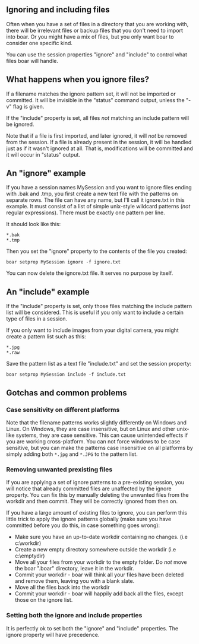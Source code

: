 

## Ignoring and including files ##

Often when you have a set of files in a directory that you are working with, there will be irrelevant files or backup files that you don't need to import into boar. Or you might have a mix of files, but you only want boar to consider one specific kind.

You can use the session properties "ignore" and "include" to control what files boar will handle.

## What happens when you ignore files? ##
If a filename matches the ignore pattern set, it will not be imported or committed. It will be invisible in the "status" command output, unless the "-v" flag is given.

If the "include" property is set, all files _not_ matching an include pattern will be ignored.

Note that if a file is first imported, and later ignored, it will _not_ be removed from the session. If a file is already present in the session, it will be handled just as if it wasn't ignored at all. That is, modifications will be committed and it will occur in "status" output.

## An "ignore" example ##

If you have a session names MySession and you want to ignore files ending with .bak and .tmp, you first create a new text file with the patterns on separate rows. The file can have any name, but I'll call it ignore.txt in this example. It must consist of a list of simple unix-style wildcard patterns (_not_ regular expressions). There must be exactly one pattern per line.

It should look like this:

```
*.bak
*.tmp
```


Then you set the "ignore" property to the contents of the file you created:
```
boar setprop MySession ignore -f ignore.txt
```

You can now delete the ignore.txt file. It serves no purpose by itself.

## An "include" example ##

If the "include" property is set, only those files matching the include pattern list will be considered. This is useful if you only want to include a certain type of files in a session.

If you only want to include images from your digital camera, you might create a pattern list such as this:

```
*.jpg
*.raw
```

Save the pattern list as a text file "include.txt" and set the session property:

```
boar setprop MySession include -f include.txt
```

## Gotchas and common problems ##

### Case sensitivity on different platforms ###
Note that the filename patterns works slightly differently on Windows and Linux. On Windows, they are case insensitive, but on Linux and other unix-like systems, they are case sensitive. This can cause unintended effects if you are working cross-platform. You can not force windows to be case sensitive, but you can make the patterns case insensitive on all platforms by simply adding both `*.jpg` and `*.JPG` to the pattern list.

### Removing unwanted prexisting files ###

If you are applying a set of ignore patterns to a pre-existing session, you will notice that already committed files are unaffected by the ignore property. You can fix this by manually deleting the unwanted files from the workdir and then commit. They will be correctly ignored from then on.

If you have a large amount of existing files to ignore, you can perform this little trick to apply the ignore patterns globally (make sure you have committed before you do this, in case something goes wrong):

  * Make sure you have an up-to-date workdir containing no changes. (i.e c:\workdir)
  * Create a new empty directory somewhere outside the workdir (i.e c:\emptydir)
  * Move all your files from your workdir to the empty folder. Do _not_ move the boar ".boar" directory, leave it in the workdir.
  * Commit your workdir - boar will think all your files have been deleted and remove them, leaving you with a blank slate.
  * Move all the files back into the workdir
  * Commit your workdir - boar will happily add back all the files, except those on the ignore list.

### Setting both the ignore and include properties ###

It is perfectly ok to set both the "ignore" and "include" properties. The ignore property will have precedence.